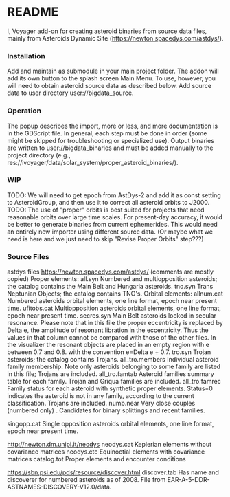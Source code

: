 # README #
I, Voyager add-on for creating asteroid binaries from source data files, mainly
from Asteroids Dynamic Site (https://newton.spacedys.com/astdys/).

### Installation ###
Add and maintain as submodule in your main project folder. The addon will add
its own button to the splash screen Main Menu. To use, however, you will need
to obtain asteroid source data as described below. Add source data to user
directory user://bigdata_source.

### Operation ###
The popup describes the import, more or less, and more documentation is in
the GDScript file. In general, each step must be done in order (some might
be skipped for troubleshooting or specialized use). Output binaries are written
to user://bigdata_binaries and must be added manually to the project directory 
(e.g., res://ivoyager/data/solar_system/proper_asteroid_binaries/).

### WIP ###
TODO: We will need to get epoch from AstDys-2 and add it as const setting
to AsteroidGroup, and then use it to correct all asteroid orbits to J2000.
TODO: The use of "proper" orbits is best suited for projects that need
reasonable orbits over large time scales. For present-day accuracy, it would
be better to generate binaries from current ephemerides. This would need an
entirely new importer using different source data. (Or maybe what we need
is here and we just need to skip "Revise Proper Orbits" step???)

### Source Files ###
astdys files https://newton.spacedys.com/astdys/ (comments are mostly copied)
Proper elements:
all.syn		Numbered and multiopposition asteroids; the catalog contains the
			Main Belt and Hungaria asteroids.
tno.syn		Trans Neptunian Objects; the catalog contains TNO's.
Orbital elements:
allnum.cat	Numbered asteroids orbital elements, one line format, epoch near
			present time.
ufitobs.cat	Multiopposition asteroids orbital elements, one line format, epoch
			near present time.
secres.syn	Main Belt asteroids locked in secular resonance. Please note that
			in this file the proper eccentricity is replaced by Delta e, the
			amplitude of resonant libration in the eccentricity. Thus the
			values in that column cannot be compared with those of the other
			files. In the visualizer the resonant objects are placed in an
			empty region with e between 0.7 and 0.8. with the convention
			e=Delta e + 0.7.
tro.syn		Trojan asteroids; the catalog contains Trojans.
all_tro.members	Individual asteroid family membership. Note only asteroids
			belonging to some family are listed in this file; Trojans are
			included.
all_tro.famtab	Asteroid families summary table for each family. Trojan and
			Griqua families are included.
all_tro.famrec	Family status for each asteroid with synthetic proper
			elements. Status=0 indicates the asteroid is not in any family,
			according to the current classification. Trojans are included.
numb.near	Very close couples (numbered only) . Candidates for binary
			splittings and recent families.

singopp.cat	Single opposition asteroids orbital elements, one line format,
			epoch near present time.
		
http://newton.dm.unipi.it/neodys
neodys.cat	Keplerian elements without covariance matrices
neodys.ctc	Equinoctial elements with covariance matrices
catalog.tot	Proper elements and encounter conditions
			
https://sbn.psi.edu/pds/resource/discover.html
discover.tab	Has name and discoverer for numbered asteroids as of 2008.
				File from EAR-A-5-DDR-ASTNAMES-DISCOVERY-V12.0/data.
			
